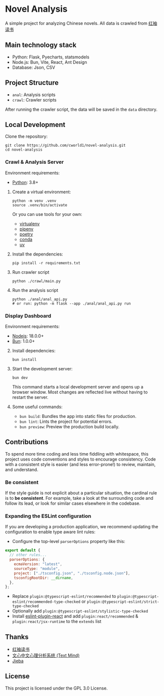 # Novel Analysis

<!-- [![GitHub stars](https://img.shields.io/github/stars/cworld1/novel-analysis?style=flat-square)](https://github.com/cworld1/novel-analysis/stargazers)
[![GitHub commit activity](https://img.shields.io/github/commit-activity/y/cworld1/novel-analysis?label=commits&style=flat-square)](https://github.com/cworld1/novel-analysis/commits)
[![GitHub license](https://img.shields.io/github/license/cworld1/novel-analysis?style=flat-square)](https://github.com/cworld1/novel-analysis/blob/main/LICENSE) -->

A simple project for analyzing Chinese novels. All data is crawled from [红袖读书](https://www.hongxiu.com/)

## Main technology stack

- Python: Flask, Pyecharts, statsmodels
- Node.js: Bun, Vite, React, Ant Design
- Database: Json, CSV
<!-- - Rust: Pyo3 -->

## Project Structure

- `anal`: Analysis scripts
- `crawl`: Crawler scripts

After running the crawler script, the data will be saved in the `data` directory.

## Local Development

Clone the repository:

```shell
git clone https://github.com/cworld1/novel-analysis.git
cd novel-analysis
```

### Crawl & Analysis Server

Environment requirements:

- [Python](https://www.python.org/downloads/): 3.8+

1. Create a virtual environment:

   ```shell
   python -m venv .venv
   source .venv/bin/activate
   ```

   Or you can use tools for your own:

   - [virtualenv](https://virtualenv.pypa.io/en/latest/)
   - [pipenv](https://pipenv.pypa.io/en/latest/)
   - [poetry](https://python-poetry.org/)
   - [conda](https://docs.conda.io/en/latest/)
   - [uv](https://github.com/astral-sh/uv/)

2. Install the dependencies:

   ```shell
   pip install -r requirements.txt
   ```

3. Run crawler script

   ```shell
   python ./crawl/main.py
   ```

4. Run the analysis script

   ```shell
   python ./anal/anal_api.py
   # or run: python -m flask --app ./anal/anal_api.py run
   ```

### Display Dashboard

Environment requirements:

- [Nodejs](https://nodejs.org/): 18.0.0+
- [Bun](https://bunjs.dev/): 1.0.0+

2. Install dependencies:

   ```shell
   bun install
   ```

3. Start the development server:

   ```shell
   bun dev
   ```

   This command starts a local development server and opens up a browser window. Most changes are reflected live without having to restart the server.

4. Some useful commands:

   - `bun build`: Bundles the app into static files for production.
   - `bun lint`: Lints the project for potential errors.
   - `bun preview`: Preview the production build locally.

## Contributions

To spend more time coding and less time fiddling with whitespace, this project uses code conventions and styles to encourage consistency. Code with a consistent style is easier (and less error-prone!) to review, maintain, and understand.

### Be consistent

If the style guide is not explicit about a particular situation, the cardinal rule is to **be consistent**. For example, take a look at the surrounding code and follow its lead, or look for similar cases elsewhere in the codebase.

### Expanding the ESLint configuration

If you are developing a production application, we recommend updating the configuration to enable type aware lint rules:

- Configure the top-level `parserOptions` property like this:

```js
export default {
  // other rules...
  parserOptions: {
    ecmaVersion: "latest",
    sourceType: "module",
    project: ["./tsconfig.json", "./tsconfig.node.json"],
    tsconfigRootDir: __dirname,
  },
};
```

- Replace `plugin:@typescript-eslint/recommended` to `plugin:@typescript-eslint/recommended-type-checked` or `plugin:@typescript-eslint/strict-type-checked`
- Optionally add `plugin:@typescript-eslint/stylistic-type-checked`
- Install [eslint-plugin-react](https://github.com/jsx-eslint/eslint-plugin-react) and add `plugin:react/recommended` & `plugin:react/jsx-runtime` to the `extends` list

## Thanks

- [红袖读书](https://www.hongxiu.com/)
- [文心中文心理分析系统 (Text Mind)](http://ccpl.psych.ac.cn/textmind/)
- [Jieba](https://github.com/fxsjy/jieba/)

## License

This project is licensed under the GPL 3.0 License.
